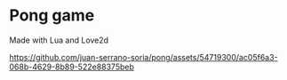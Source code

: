 # Pong game
Made with Lua and Love2d

https://github.com/juan-serrano-soria/pong/assets/54719300/ac05f6a3-068b-4629-8b89-522e88375beb
